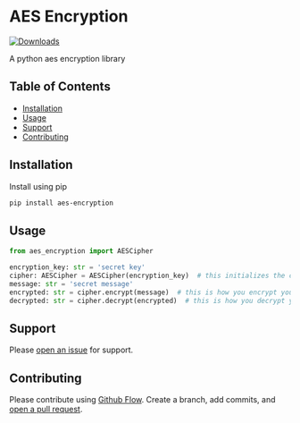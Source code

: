 # AES Encryption

[![Downloads](https://static.pepy.tech/personalized-badge/aes-encryption?period=total&units=none&left_color=grey&right_color=blue&left_text=Downloads)](https://pepy.tech/project/aes-encryption)

A python aes encryption library

## Table of Contents

- [Installation](#installation)
- [Usage](#usage)
- [Support](#support)
- [Contributing](#contributing)

## Installation

Install using pip

```sh
pip install aes-encryption
```

## Usage

```python
from aes_encryption import AESCipher

encryption_key: str = 'secret key'
cipher: AESCipher = AESCipher(encryption_key)  # this initializes the cipher with an encryption key
message: str = 'secret message'
encrypted: str = cipher.encrypt(message)  # this is how you encrypt your message
decrypted: str = cipher.decrypt(encrypted)  # this is how you decrypt your message
```


## Support

Please [open an issue](https://github.com/apinanyogaratnam/aes-encryption/issues/new) for support.

## Contributing

Please contribute using [Github Flow](https://guides.github.com/introduction/flow/). Create a branch, add commits, and [open a pull request](https://github.com/apinanyogaratnam/aes-encryption/compare/).
